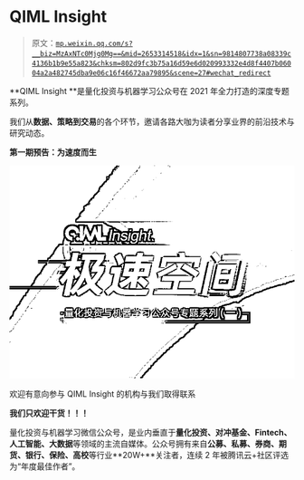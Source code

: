# QIML Insight

> 原文：[`mp.weixin.qq.com/s?__biz=MzAxNTc0Mjg0Mg==&mid=2653314518&idx=1&sn=9814807738a08339c4136b1b9e55a823&chksm=802d9fc3b75a16d59e6d020993332e4d8f4407b06004a2a482745dba9e06c16f46672aa79895&scene=27#wechat_redirect`](http://mp.weixin.qq.com/s?__biz=MzAxNTc0Mjg0Mg==&mid=2653314518&idx=1&sn=9814807738a08339c4136b1b9e55a823&chksm=802d9fc3b75a16d59e6d020993332e4d8f4407b06004a2a482745dba9e06c16f46672aa79895&scene=27#wechat_redirect)

**QIML Insight **是量化投资与机器学习公众号在 2021 年全力打造的深度专题系列。

我们从**数据、策略到交易**的各个环节，邀请各路大咖为读者分享业界的前沿技术与研究动态。

**第一期预告：为速度而生**

![](img/118a4274bb7a772a63420c025ee1cfec.png)

欢迎有意向参与 QIML Insight 的机构与我们取得联系 

**我们只欢迎干货！！！**

量化投资与机器学习微信公众号，是业内垂直于**量化投资、对冲基金、Fintech、人工智能、大数据**等领域的主流自媒体。公众号拥有来自**公募、私募、券商、期货、银行、保险、高校**等行业**20W+**关注者，连续 2 年被腾讯云+社区评选为“年度最佳作者”。